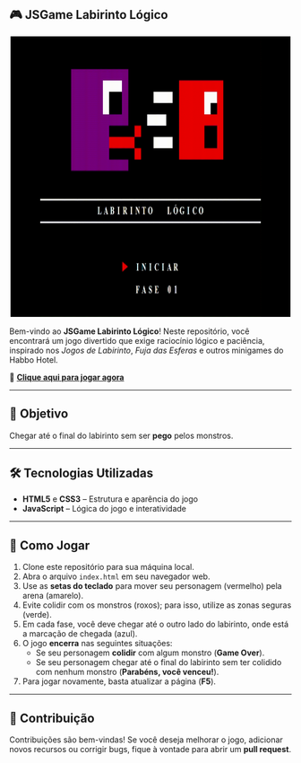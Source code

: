 ## 🎮 JSGame Labirinto Lógico

<p align="center">
  <img src="img/logo.gif" alt="JSGame Labirinto Lógico" width="500px" height="500px">
</p>

Bem-vindo ao **JSGame Labirinto Lógico**! Neste repositório, você encontrará um jogo divertido que exige raciocínio lógico e paciência, inspirado nos *Jogos de Labirinto*, *Fuja das Esferas* e outros minigames do Habbo Hotel.

🎲 **[Clique aqui para jogar agora](https://ismaelldiias.github.io/jsgame-labirinto-logico/)**

---

## 🎯 Objetivo

Chegar até o final do labirinto sem ser **pego** pelos monstros.

---

## 🛠️ Tecnologias Utilizadas

- **HTML5** e **CSS3** – Estrutura e aparência do jogo  
- **JavaScript** – Lógica do jogo e interatividade

---

## 🚀 Como Jogar

1. Clone este repositório para sua máquina local.  
2. Abra o arquivo `index.html` em seu navegador web.  
3. Use as **setas do teclado** para mover seu personagem (vermelho) pela arena (amarelo).  
4. Evite colidir com os monstros (roxos); para isso, utilize as zonas seguras (verde).  
5. Em cada fase, você deve chegar até o outro lado do labirinto, onde está a marcação de chegada (azul).  
6. O jogo **encerra** nas seguintes situações:  
   - Se seu personagem **colidir** com algum monstro (**Game Over**).  
   - Se seu personagem chegar até o final do labirinto sem ter colidido com nenhum monstro (**Parabéns, você venceu!**).  
7. Para jogar novamente, basta atualizar a página (**F5**).

---

## 🤝 Contribuição

Contribuições são bem-vindas! Se você deseja melhorar o jogo, adicionar novos recursos ou corrigir bugs, fique à vontade para abrir um **pull request**.
